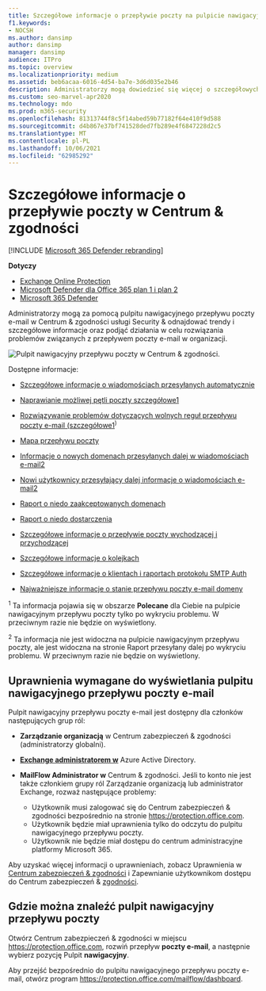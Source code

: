 ```yaml
---
title: Szczegółowe informacje o przepływie poczty na pulpicie nawigacyjnym przepływu poczty
f1.keywords:
- NOCSH
ms.author: dansimp
author: dansimp
manager: dansimp
audience: ITPro
ms.topic: overview
ms.localizationpriority: medium
ms.assetid: beb6acaa-6016-4d54-ba7e-3d6d035e2b46
description: Administratorzy mogą dowiedzieć się więcej o szczegółowych informacjach i raportach dostępnych na pulpicie nawigacyjnym przepływu poczty e-mail w Centrum & zabezpieczeń i zgodności.
ms.custom: seo-marvel-apr2020
ms.technology: mdo
ms.prod: m365-security
ms.openlocfilehash: 81313744f8c5f14abed59b77182f64e410f9d588
ms.sourcegitcommit: d4b867e37bf741528ded7fb289e4f6847228d2c5
ms.translationtype: MT
ms.contentlocale: pl-PL
ms.lasthandoff: 10/06/2021
ms.locfileid: "62985292"
---
```

# <a name="mail-flow-insights-in-the-security--compliance-center"></a>Szczegółowe informacje o przepływie poczty w Centrum & zgodności

[!INCLUDE [Microsoft 365 Defender rebranding](../includes/microsoft-defender-for-office.md)]

**Dotyczy**
- [Exchange Online Protection](exchange-online-protection-overview.md)
- [Microsoft Defender dla Office 365 plan 1 i plan 2](defender-for-office-365.md)
- [Microsoft 365 Defender](../defender/microsoft-365-defender.md)

Administratorzy mogą za pomocą pulpitu nawigacyjnego przepływu poczty e-mail w Centrum & zgodności usługi Security & odnajdować trendy i szczegółowe informacje oraz podjąć działania w celu rozwiązania problemów związanych z przepływem poczty e-mail w organizacji.

![Pulpit nawigacyjny przepływu poczty w Centrum & zgodności.](../../media/mail-flow-dashboard-v2.png)

Dostępne informacje:

- [Szczegółowe informacje o wiadomościach przesyłanych automatycznie](mfi-auto-forwarded-messages-report.md)

- [Naprawianie możliwej pętli poczty szczegółowe1](mfi-mail-loop-insight.md)<sup></sup>

- [Rozwiązywanie problemów dotyczących wolnych reguł przepływu poczty e-mail (szczegółowe1](mfi-slow-mail-flow-rules-insight.md)<sup>)</sup>

- [Mapa przepływu poczty](mfi-mail-flow-map-report.md)

- [Informacje o nowych domenach przesyłanych dalej w wiadomościach e-mail2](mfi-new-domains-being-forwarded-email.md)<sup></sup>

- [Nowi użytkownicy przesyłający dalej informacje o wiadomościach e-mail2](mfi-new-users-forwarding-email.md)<sup></sup>

- [Raport o niedo zaakceptowanych domenach](mfi-non-accepted-domain-report.md)

- [Raport o niedo dostarczenia](mfi-non-delivery-report.md)

- [Szczegółowe informacje o przepływie poczty wychodzącej i przychodzącej](mfi-outbound-and-inbound-mail-flow.md)

- [Szczegółowe informacje o kolejkach](mfi-queue-alerts-and-queues.md)

- [Szczegółowe informacje o klientach i raportach protokołu SMTP Auth](mfi-smtp-auth-clients-report.md)

- [Najważniejsze informacje o stanie przepływu poczty e-mail domeny](mfi-domain-mail-flow-status-insight.md)

<sup>1</sup> Ta informacja pojawia się w obszarze **Polecane** dla Ciebie na pulpicie nawigacyjnym przepływu poczty tylko po wykryciu problemu. W przeciwnym razie nie będzie on wyświetlony.

<sup>2</sup> Ta informacja nie jest widoczna na pulpicie nawigacyjnym przepływu poczty, ale jest widoczna na stronie Raport przesyłany dalej po wykryciu problemu.[](view-mail-flow-reports.md#forwarding-report) W przeciwnym razie nie będzie on wyświetlony.

## <a name="permissions-required-to-view-the-mail-flow-dashboard"></a>Uprawnienia wymagane do wyświetlania pulpitu nawigacyjnego przepływu poczty e-mail

Pulpit nawigacyjny przepływu poczty e-mail jest dostępny dla członków następujących grup ról:

- **Zarządzanie organizacją** w Centrum zabezpieczeń & zgodności (administratorzy globalni).

- **[Exchange administratorem w](/azure/active-directory/roles/permissions-reference#exchange-administrator)** Azure Active Directory.

- **MailFlow Administrator w** Centrum & zgodności. Jeśli to konto nie jest także członkiem grupy ról Zarządzanie organizacją lub administrator Exchange, rozważ następujące problemy:
  - Użytkownik musi zalogować się do Centrum zabezpieczeń & zgodności bezpośrednio na stronie <https://protection.office.com>.
  - Użytkownik będzie miał uprawnienia tylko do odczytu do pulpitu nawigacyjnego przepływu poczty.
  - Użytkownik nie będzie miał dostępu do centrum administracyjne platformy Microsoft 365.

Aby uzyskać więcej informacji o uprawnieniach, zobacz Uprawnienia w [Centrum zabezpieczeń & zgodności](permissions-in-the-security-and-compliance-center.md) i Zapewnianie użytkownikom dostępu do Centrum zabezpieczeń & [zgodności](grant-access-to-the-security-and-compliance-center.md).

## <a name="where-to-find-the-mail-flow-dashboard"></a>Gdzie można znaleźć pulpit nawigacyjny przepływu poczty

Otwórz Centrum zabezpieczeń & zgodności w miejscu <https://protection.office.com>, rozwiń przepływ **poczty e-mail**, a następnie wybierz pozycję Pulpit **nawigacyjny**.

Aby przejść bezpośrednio do pulpitu nawigacyjnego przepływu poczty e-mail, otwórz program <https://protection.office.com/mailflow/dashboard>.
